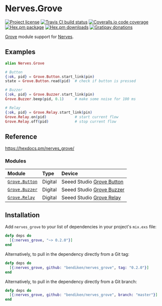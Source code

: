 Nerves.Grove
============

[![Project license](https://img.shields.io/hexpm/l/nerves_grove.svg)](https://unlicense.org/)
[![Travis CI build status](https://img.shields.io/travis/bendiken/nerves_grove/master.svg)](https://travis-ci.org/bendiken/nerves_grove)
[![Coveralls.io code coverage](https://img.shields.io/coveralls/bendiken/nerves_grove/master.svg)](https://coveralls.io/github/bendiken/nerves_grove)
[![Hex.pm package](https://img.shields.io/hexpm/v/nerves_grove.svg)](https://hex.pm/packages/nerves_grove)
[![Hex.pm downloads](https://img.shields.io/hexpm/dt/nerves_grove.svg)](https://hex.pm/packages/nerves_grove)
[![Gratipay donations](https://img.shields.io/gratipay/user/bendiken.svg)](https://gratipay.com/~bendiken/)

[Grove](http://wiki.seeedstudio.com/wiki/Grove_System) module support for
[Nerves](http://nerves-project.org/).

Examples
--------

```elixir
alias Nerves.Grove

# Button
{:ok, pid} = Grove.Button.start_link(pin)
state = Grove.Button.read(pid)  # check if button is pressed

# Buzzer
{:ok, pid} = Grove.Buzzer.start_link(pin)
Grove.Buzzer.beep(pid, 0.1)     # make some noise for 100 ms

# Relay
{:ok, pid} = Grove.Relay.start_link(pin)
Grove.Relay.on(pid)             # start current flow
Grove.Relay.off(pid)            # stop current flow
```

Reference
---------

https://hexdocs.pm/nerves_grove/

### Modules

| Module           | Type    | Device                      |
| :--------------- | :------ | :-------------------------- |
| [`Grove.Button`] | Digital | Seeed Studio [Grove Button] |
| [`Grove.Buzzer`] | Digital | Seeed Studio [Grove Buzzer] |
| [`Grove.Relay`]  | Digital | Seeed Studio [Grove Relay]  |

[`Grove.Button`]: https://hexdocs.pm/nerves_grove/Nerves.Grove.Button.html
[`Grove.Buzzer`]: https://hexdocs.pm/nerves_grove/Nerves.Grove.Buzzer.html
[`Grove.Relay`]:  https://hexdocs.pm/nerves_grove/Nerves.Grove.Relay.html

[Grove Button]:   http://wiki.seeedstudio.com/wiki/Grove_-_Button
[Grove Buzzer]:   http://wiki.seeedstudio.com/wiki/Grove_-_Buzzer
[Grove Relay]:    http://wiki.seeedstudio.com/wiki/Grove_-_Relay

Installation
------------

Add `nerves_grove` to your list of dependencies in your project's `mix.exs` file:

```elixir
defp deps do
  [{:nerves_grove, "~> 0.2.0"}]
end
```

Alternatively, to pull in the dependency directly from a Git tag:

```elixir
defp deps do
  [{:nerves_grove, github: "bendiken/nerves_grove", tag: "0.2.0"}]
end
```

Alternatively, to pull in the dependency directly from a Git branch:

```elixir
defp deps do
  [{:nerves_grove, github: "bendiken/nerves_grove", branch: "master"}]
end
```
